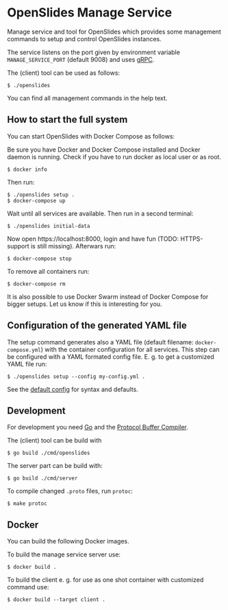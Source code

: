# OpenSlides Manage Service

Manage service and tool for OpenSlides which provides some management commands
to setup and control OpenSlides instances.

The service listens on the port given by environment variable
`MANAGE_SERVICE_PORT` (default 9008) and uses [gRPC](https://grpc.io/).

The (client) tool can be used as follows:

    $ ./openslides

You can find all management commands in the help text.


## How to start the full system

You can start OpenSlides with Docker Compose as follows:

Be sure you have Docker and Docker Compose installed and Docker daemon is
running. Check if you have to run docker as local user or as root.

    $ docker info

Then run:

    $ ./openslides setup .
    $ docker-compose up

Wait until all services are available. Then run in a second terminal:

    $ ./openslides initial-data

Now open https://localhost:8000, login and have fun (TODO: HTTPS-support is still missing). Afterwars run:

    $ docker-compose stop

To remove all containers run:

    $ docker-compose rm

It is also possible to use Docker Swarm instead of Docker Compose for bigger
setups. Let us know if this is interesting for you.


## Configuration of the generated YAML file

The setup command generates also a YAML file (default filename: `docker-compose.yml`)
with the container configuration for all services. This step can be configured with
a YAML formated config file. E. g. to get a customized YAML file run:

    $ ./openslides setup --config my-config.yml .

See the [default config](pkg/setup/default-config.yml) for syntax and defaults.


## Development

For development you need [Go](https://golang.org/) and the [Protocol Buffer
Compiler](https://grpc.io/docs/protoc-installation/).

The (client) tool can be build with

    $ go build ./cmd/openslides

The server part can be build with:

    $ go build ./cmd/server

To compile changed `.proto` files, run `protoc`:

    $ make protoc


## Docker

You can build the following Docker images.

To build the manage service server use:

    $ docker build .

To build the client e. g. for use as one shot container with customized command
use:

    $ docker build --target client .
